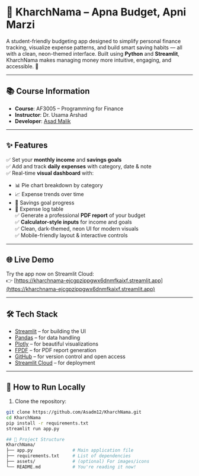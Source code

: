 # 💸 KharchNama – Apna Budget, Apni Marzi

A student-friendly budgeting app designed to simplify personal finance tracking, visualize expense patterns, and build smart saving habits — all with a clean, neon-themed interface. Built using **Python** and **Streamlit**, KharchNama makes managing money more intuitive, engaging, and accessible. 🚀

---

## 📚 Course Information
- **Course**: AF3005 – Programming for Finance  
- **Instructor**: Dr. Usama Arshad  
- **Developer**: [Asad Malik](https://github.com/Asadm12)

---

## ✨ Features

✅ Set your **monthly income** and **savings goals**  
✅ Add and track **daily expenses** with category, date & note  
✅ Real-time **visual dashboard** with:
- 📊 Pie chart breakdown by category  
- 📈 Expense trends over time  
- 🎯 Savings goal progress  
- 📑 Expense log table  
✅ Generate a professional **PDF report** of your budget  
✅ **Calculator-style inputs** for income and goals  
✅ Clean, dark-themed, neon UI for modern visuals  
✅ Mobile-friendly layout & interactive controls

---

## 🌐 Live Demo
Try the app now on Streamlit Cloud:  
👉 [https://kharchnama-ejcgpzippgwx6dnmfkaixf.streamlit.app](https://kharchnama-ejcgpzippgwx6dnmfkaixf.streamlit.app)

---

## 🛠️ Tech Stack

- [Streamlit](https://streamlit.io/) – for building the UI  
- [Pandas](https://pandas.pydata.org/) – for data handling  
- [Plotly](https://plotly.com/python/) – for beautiful visualizations  
- [FPDF](https://pyfpdf.readthedocs.io/en/latest/) – for PDF report generation  
- [GitHub](https://github.com/) – for version control and open access  
- [Streamlit Cloud](https://streamlit.io/cloud) – for deployment

---

## 🚀 How to Run Locally

1. Clone the repository:
```bash
git clone https://github.com/Asadm12/KharchNama.git
cd KharchNama
pip install -r requirements.txt
streamlit run app.py

## 📁 Project Structure
KharchNama/
├── app.py               # Main application file
├── requirements.txt     # List of dependencies
├── assets/              # (optional) For images/icons
└── README.md            # You're reading it now!
